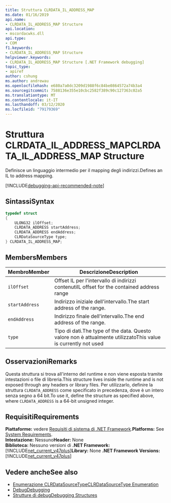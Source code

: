 ```yaml
---
title: Struttura CLRDATA_IL_ADDRESS_MAP
ms.date: 01/16/2019
api.name:
- CLRDATA_IL_ADDRESS_MAP Structure
api.location:
- mscordacwks.dll
api.type:
- COM
f1.keywords:
- CLRDATA_IL_ADDRESS_MAP Structure
helpviewer.keywords:
- CLRDATA_IL_ADDRESS_MAP Structure [.NET Framework debugging]
topic_type:
- apiref
author: cshung
ms.author: andrewau
ms.openlocfilehash: e680a7a0dc3209d1988f6c84be0864572a74b3a4
ms.sourcegitcommit: 7588136e355e10cbc2582f389c90c127363c02a5
ms.translationtype: MT
ms.contentlocale: it-IT
ms.lasthandoff: 03/12/2020
ms.locfileid: "79179369"
---
```

# <a name="clrdata_il_address_map-structure"></a><span data-ttu-id="b4483-102">Struttura CLRDATA_IL_ADDRESS_MAP</span><span class="sxs-lookup"><span data-stu-id="b4483-102">CLRDATA_IL_ADDRESS_MAP Structure</span></span>

<span data-ttu-id="b4483-103">Definisce un linguaggio intermedio per il mapping degli indirizzi.</span><span class="sxs-lookup"><span data-stu-id="b4483-103">Defines an IL to address mapping.</span></span>

[!INCLUDE[debugging-api-recommended-note](../../../../includes/debugging-api-recommended-note.md)]

## <a name="syntax"></a><span data-ttu-id="b4483-104">Sintassi</span><span class="sxs-lookup"><span data-stu-id="b4483-104">Syntax</span></span>

```cpp
typedef struct
{
    ULONG32 ilOffset;
    CLRDATA_ADDRESS startAddress;
    CLRDATA_ADDRESS endAddress;
    CLRDataSourceType type;
} CLRDATA_IL_ADDRESS_MAP;
```

## <a name="members"></a><span data-ttu-id="b4483-105">Members</span><span class="sxs-lookup"><span data-stu-id="b4483-105">Members</span></span>

| <span data-ttu-id="b4483-106">Membro</span><span class="sxs-lookup"><span data-stu-id="b4483-106">Member</span></span>         | <span data-ttu-id="b4483-107">Descrizione</span><span class="sxs-lookup"><span data-stu-id="b4483-107">Description</span></span>                                            |
| -------------- | ------------------------------------------------------ |
| `ilOffset`     | <span data-ttu-id="b4483-108">Offset IL per l'intervallo di indirizzi contenuti</span><span class="sxs-lookup"><span data-stu-id="b4483-108">IL offset for the contained address range</span></span>              |
| `startAddress` | <span data-ttu-id="b4483-109">Indirizzo iniziale dell'intervallo.</span><span class="sxs-lookup"><span data-stu-id="b4483-109">The start address of the range.</span></span>                        |
| `endAddress`   | <span data-ttu-id="b4483-110">Indirizzo finale dell'intervallo.</span><span class="sxs-lookup"><span data-stu-id="b4483-110">The end address of the range.</span></span>                          |
| `type`         | <span data-ttu-id="b4483-111">Tipo di dati.</span><span class="sxs-lookup"><span data-stu-id="b4483-111">The type of the data.</span></span> <span data-ttu-id="b4483-112">Questo valore non è attualmente utilizzato</span><span class="sxs-lookup"><span data-stu-id="b4483-112">This value is currently not used</span></span> |

## <a name="remarks"></a><span data-ttu-id="b4483-113">Osservazioni</span><span class="sxs-lookup"><span data-stu-id="b4483-113">Remarks</span></span>

<span data-ttu-id="b4483-114">Questa struttura si trova all'interno del runtime e non viene esposta tramite intestazioni o file di libreria.</span><span class="sxs-lookup"><span data-stu-id="b4483-114">This structure lives inside the runtime and is not exposed through any headers or library files.</span></span> <span data-ttu-id="b4483-115">Per utilizzarlo, definire la struttura `CLRDATA_ADDRESS` come specificato in precedenza, dove è un intero senza segno a 64 bit.</span><span class="sxs-lookup"><span data-stu-id="b4483-115">To use it, define the structure as specified above, where `CLRDATA_ADDRESS` is a 64-bit unsigned integer.</span></span>

## <a name="requirements"></a><span data-ttu-id="b4483-116">Requisiti</span><span class="sxs-lookup"><span data-stu-id="b4483-116">Requirements</span></span>

<span data-ttu-id="b4483-117">**Piattaforme:** vedere [Requisiti di sistema di .NET Framework](../../get-started/system-requirements.md).</span><span class="sxs-lookup"><span data-stu-id="b4483-117">**Platforms:** See [System Requirements](../../get-started/system-requirements.md).</span></span>  
<span data-ttu-id="b4483-118">**Intestazione:** Nessuno</span><span class="sxs-lookup"><span data-stu-id="b4483-118">**Header:** None</span></span>  
<span data-ttu-id="b4483-119">**Biblioteca:** Nessuno versioni di **.NET Framework:**[!INCLUDE[net_current_v47plus](../../../../includes/net-current-v47plus.md)]</span><span class="sxs-lookup"><span data-stu-id="b4483-119">**Library:** None **.NET Framework Versions:** [!INCLUDE[net_current_v47plus](../../../../includes/net-current-v47plus.md)]</span></span>  

## <a name="see-also"></a><span data-ttu-id="b4483-120">Vedere anche</span><span class="sxs-lookup"><span data-stu-id="b4483-120">See also</span></span>

- [<span data-ttu-id="b4483-121">Enumerazione CLRDataSourceType</span><span class="sxs-lookup"><span data-stu-id="b4483-121">CLRDataSourceType Enumeration</span></span>](clrdatasourcetype-enumeration.md)
- [<span data-ttu-id="b4483-122">Debug</span><span class="sxs-lookup"><span data-stu-id="b4483-122">Debugging</span></span>](index.md)
- [<span data-ttu-id="b4483-123">Strutture di debug</span><span class="sxs-lookup"><span data-stu-id="b4483-123">Debugging Structures</span></span>](debugging-structures.md)
